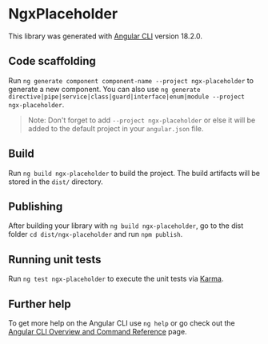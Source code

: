 # NgxPlaceholder

This library was generated with [Angular CLI](https://github.com/angular/angular-cli) version 18.2.0.

## Code scaffolding

Run `ng generate component component-name --project ngx-placeholder` to generate a new component. You can also use `ng generate directive|pipe|service|class|guard|interface|enum|module --project ngx-placeholder`.
> Note: Don't forget to add `--project ngx-placeholder` or else it will be added to the default project in your `angular.json` file. 

## Build

Run `ng build ngx-placeholder` to build the project. The build artifacts will be stored in the `dist/` directory.

## Publishing

After building your library with `ng build ngx-placeholder`, go to the dist folder `cd dist/ngx-placeholder` and run `npm publish`.

## Running unit tests

Run `ng test ngx-placeholder` to execute the unit tests via [Karma](https://karma-runner.github.io).

## Further help

To get more help on the Angular CLI use `ng help` or go check out the [Angular CLI Overview and Command Reference](https://angular.dev/tools/cli) page.
